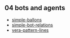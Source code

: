 ## 04 bots and agents
- [simple-ballons](simple-ballons)
- [simple-bot-relations](simple-bot-relations)
- [vera-pattern-lines](vera-pattern-lines)
